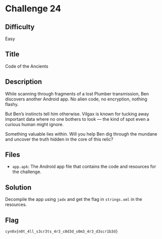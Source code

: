 # Challenge 24

## Difficulty

Easy

## Title

Code of the Ancients

## Description

While scanning through fragments of a lost Plumber transmission, Ben discovers another Android app. No alien code, no encryption, nothing flashy.

But Ben’s instincts tell him otherwise. Vilgax is known for tucking away important data where no one bothers to look — the kind of spot even a curious human might ignore.

Something valuable lies within. Will you help Ben dig through the mundane and uncover the truth hidden in the core of this relic?

## Files

- `app.apk`: The Android app file that contains the code and resources for the challenge.

## Solution

Decompile the app using `jadx` and get the flag in `strings.xml` in the resources.

## Flag

```text
cyn0x{n0t_4ll_s3cr3ts_4r3_c0d3d_s0m3_4r3_d3scr1b3d}
```
